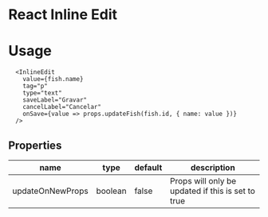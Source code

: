 # React Inline Edit

# Usage

```
  <InlineEdit
    value={fish.name}
    tag="p"
    type="text"
    saveLabel="Gravar"
    cancelLabel="Cancelar"
    onSave={value => props.updateFish(fish.id, { name: value })}
  />
```
## Properties

| name | type | default | description |
| ---- | ---- | ------- | ----------- |
| updateOnNewProps | boolean | false | Props will only be updated if this is set to true |

